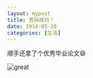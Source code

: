 ```yaml
---
layout: mypost
title: 答辩成功！
date: 2014-05-20
categories: [生活]
---
```


顺手还拿了个优秀毕业论文😄

![great](great.jpg)
